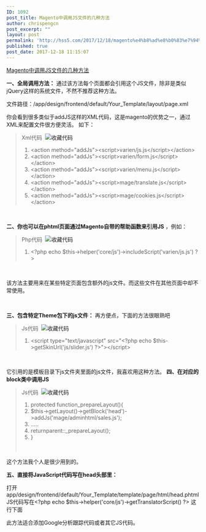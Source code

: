 ```yaml
---
ID: 1092
post_title: Magento中调用JS文件的几种方法
author: chrispengcn
post_excerpt: ""
layout: post
permalink: 'http://hss5.com/2017/12/18/magento%e4%b8%ad%e8%b0%83%e7%94%a8js%e6%96%87%e4%bb%b6%e7%9a%84%e5%87%a0%e7%a7%8d%e6%96%b9%e6%b3%95/'
published: true
post_date: 2017-12-18 11:15:07
---
```

<div class="postTitle"><a id="cb_post_title_url" class="postTitle2" href="http://www.cnblogs.com/focai/p/4206535.html">Magento中调用JS文件的几种方法</a></div>
<div id="cnblogs_post_body" class="blogpost-body">

<strong>一、全局调用方法：</strong>
通过该方法每个页面都会引用这个JS文件，除非是类似jQuery这样的系统文件，不然不推荐这种方法。

文件路径：/app/design/frontend/default/Your_Template/layout/page.xml

你会看到很多类似于addJS这样的XML代码，这是magento的优势之一，通过XML来配置文件很方便灵活。
如下：
<blockquote>
<div id="" class="dp-highlighter">
<div class="bar">
<div class="tools">Xml代码  <a title="收藏这段代码"><img class="star" src="http://justcoding.iteye.com/images/icon_star.png" alt="收藏代码" /></a></div>
</div>
<ol class="dp-xml" start="1">
 	<li><span class="tag">&lt;<span class="tag-name">action <span class="attribute">method=<span class="attribute-value">"addJs"&gt;&lt;script&gt;varien/js.js&lt;/script&gt;&lt;/action&gt;  </span></span></span></span></li>
 	<li><span class="tag">&lt;<span class="tag-name">action <span class="attribute">method=<span class="attribute-value">"addJs"&gt;&lt;script&gt;varien/form.js&lt;/script&gt;&lt;/action&gt;  </span></span></span></span></li>
 	<li><span class="tag">&lt;<span class="tag-name">action <span class="attribute">method=<span class="attribute-value">"addJs"&gt;&lt;script&gt;varien/menu.js&lt;/script&gt;&lt;/action&gt;  </span></span></span></span></li>
 	<li><span class="tag">&lt;<span class="tag-name">action <span class="attribute">method=<span class="attribute-value">"addJs"&gt;&lt;script&gt;mage/translate.js&lt;/script&gt;&lt;/action&gt;  </span></span></span></span></li>
 	<li><span class="tag">&lt;<span class="tag-name">action <span class="attribute">method=<span class="attribute-value">"addJs"&gt;&lt;script&gt;mage/cookies.js&lt;/script&gt;&lt;/action&gt;  </span></span></span></span></li>
</ol>
</div></blockquote>
&nbsp;

<strong>二、你也可以在phtml页面通过Magento自带的帮助函数来引用JS</strong> ，例如：
<blockquote>
<div id="" class="dp-highlighter">
<div class="bar">
<div class="tools">Php代码  <a title="收藏这段代码"><img class="star" src="http://justcoding.iteye.com/images/icon_star.png" alt="收藏代码" /></a></div>
</div>
<ol class="dp-c" start="1">
 	<li>&lt;?php <span class="func">echo <span class="vars">$this-&gt;helper(<span class="string">'core/js')-&gt;includeScript('varien/js.js') ?&gt;  </span></span></span></li>
</ol>
</div></blockquote>
&nbsp;

该方法主要用来在某些特定页面包含额外的js文件。而这些文件在其他页面中却不常使用。

&nbsp;
<div class="adsense adsense-midtext"></div>
<strong>三、包含特定Theme包下的js文件：</strong>
再方便点，下面的方法很眼熟吧
<blockquote>
<div id="" class="dp-highlighter">
<div class="bar">
<div class="tools">Js代码  <a title="收藏这段代码"><img class="star" src="http://justcoding.iteye.com/images/icon_star.png" alt="收藏代码" /></a></div>
</div>
<ol class="dp-c" start="1">
 	<li>&lt;script type=<span class="string">"text/javascript" src="&lt;?php echo $this-&gt;getSkinUrl('js/slider.js') ?&gt;"&gt;&lt;/script&gt;  </span></li>
</ol>
</div></blockquote>
&nbsp;

它引用的是模板目录下js文件夹里面的js文件，我喜欢用这种方法。
<strong>四、在对应的block类中调用JS</strong>
<blockquote>
<div id="" class="dp-highlighter">
<div class="bar">
<div class="tools">Js代码  <a title="收藏这段代码"><img class="star" src="http://justcoding.iteye.com/images/icon_star.png" alt="收藏代码" /></a></div>
</div>
<ol class="dp-c" start="1">
 	<li><span class="keyword">protected function_prepareLayout(){  </span></li>
 	<li>$<span class="keyword">this-&gt;getLayout()-&gt;getBlock(<span class="string">'head')-&gt;addJs('mage/adminhtml/sales.js');  </span></span></li>
 	<li>…..</li>
 	<li>returnparent::_prepareLayout();</li>
 	<li>}</li>
</ol>
</div>
&nbsp;</blockquote>
这个方法我个人是很少用到的。

<strong>五、直接将JavaScript代码写在head头部里：</strong>

打开app/design/frontend/default/Your_Template/template/page/html/head.phtml
JS代码写在&lt;?php echo $this-&gt;helper('core/js')-&gt;getTranslatorScript() ?&gt; 这行下面

此方法适合添加Google分析跟踪代码或者其它JS代码。

</div>